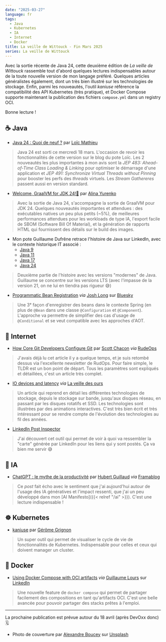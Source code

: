 ```yaml
---
date: "2025-03-27"
language: fr
tags:
  - Java
  - Kubernetes
  - IA
  - Internet
  - Docker
title: La veille de Wittouck - Fin Mars 2025
series: La veille de Wittouck
---
```


Avec la sortie récente de Java 24, cette deuxième édition de _La veille de Wittouck_ rassemble tout d'abord quelques lectures indispensables autour de la toute nouvelle version de mon langage préféré.
Quelques articles généralistes également, dont un très bien illustré sur les technologies de stockage. Enfin, parmi les nouveautés, l'outil _kaniuse_ référence la compatibilité des API Kubernetes (très pratique), et Docker Compose supporte maintenant la publication des fichiers `compose.yml` dans un registry OCI.

Bonne lecture !

## ☕ Java

* [Java 24 : Quoi de neuf ?](https://www.loicmathieu.fr/wordpress/informatique/java-24-quoi-de-neuf/?utm_source=pocket_saves) par [Loïc Mathieu](https://www.loicmathieu.fr)
> Java 24 est sorti ce mercredi 18 mars. L'occasion de revoir les fonctionnalités de cette version sur le blog du pote Loïc. Les 2 nouveautés les plus importantes à mon avis sont la _JEP 483: Ahead-of-Time Class Loading & Linking_ pour optimiser le démarrage d'une application et _JEP 491: Synchronize Virtual Threads without Pinning_ pour booster les perfs des _threads_ virtuels. Les _Stream Gathereres_ passent aussi en version standard.

* [Welcome, GraalVM for JDK 24!🚀](https://medium.com/graalvm/welcome-graalvm-for-jdk-24-7c829fe98ea1) par [Alina Yurenko](https://www.linkedin.com/in/alinayurenko/)
> Avec la sortie de Java 24, s'accompagne la sortie de GraalVM pour JDK 24. Quelques nouveautés importantes et attendues : des exécutables natives un peu plus petits (~5%), de meilleures performances attendues pour les workloads de type IA, l'export facile de SBOM (Software Bill Of Material), et la génération de rapports HTML qui fournissent des détails sur le build des images.

* Mon pote Guillaume Dufrêne retrace l'histoire de Java sur LinkedIn, avec le contexte historique IT associé :
  * [Java 9](https://www.linkedin.com/posts/guillaume-dufr%C3%AAne-90179410_springboot-kubernetes-alphago-activity-7305879062458126338-mTDe)
  * [Java 11](https://www.linkedin.com/posts/guillaume-dufr%C3%AAne-90179410_webmethods-springboot-honey-activity-7306241440496472064-lpP7)
  * [Java 17](https://www.linkedin.com/posts/guillaume-dufr%C3%AAne-90179410_springio-honey-java-activity-7307328618362294272-8rO9)
  * [Java 24](https://www.linkedin.com/posts/guillaume-dufr%C3%AAne-90179410_springboot-opentelemetry-javaone-activity-7307690998195802112-dnwB)

> Deuxième partie de l'histoire avec les versions "modernes" de Java. Guillaume se concentre sur les versions LTS (avec l'impasse de la version 21, on ne lui en tiendra pas rigueur 😅)

* [Programmatic Bean Registration](https://docs.spring.io/spring-framework/reference/7.0-SNAPSHOT/core/beans/java/programmatic-bean-registration.html?utm_source=pocket_shared) _via_ [Josh Long](https://bsky.app/profile/starbuxman.joshlong.com) sur [Bluesky](https://bsky.app/profile/starbuxman.joshlong.com/post/3ljrthfuch22r)

> Une 3ᵉ façon d'enregistrer des beans dans le contexte Spring (en plus de `@Bean` dans une classe `@Configuration` et `@Component`). L'approche va permettre de simplifier des cas d'usage de `@Conditional` et se veut compatible avec les approches d'AOT.

## 🛜 Internet

* [How Core Git Developers Configure Git](https://blog.gitbutler.com/how-git-core-devs-configure-git/) par [Scott Chacon](https://bsky.app/profile/scottchacon.com) _via_ [RudeOps](https://www.rudeops.com/)

> J'avais déjà lu cet article il y a quelque temps, et je suis retombé dessus via l'excellente newsletter de RudOps. Pour faire simple, le TLDR est un bon point de départ. Tous les paramètres sont expliqués et détaillées, c'est un article très complet. 

* [IO devices and latency](https://planetscale.com/blog/io-devices-and-latency?utm_source=pocket_shared) _via_ [La veille des ours](https://www.linkedin.com/newsletters/la-veille-des-ours-7100088441966575616/)

> Un article qui reprend en détail les différentes technologies de stockage, depuis le stockage sur bande, jusqu'aux disques réseau, en passant par les disques rotatifs et SSD. Les technologies sont illustrées par des animations interactives. C'est très bien écrit et très intéressant pour se rendre compte de l'évolution des technologies au fil des années.

* [LinkedIn Post Inspector](https://www.linkedin.com/post-inspector/)

> J'ai découvert cet outil qui permet de voir à quoi va ressembler la "carte" générée par LinkedIn pour les liens qui y sont postés. Ça va bien me servir 😅

## 🤖 IA

* [ChatGPT : le mythe de la productivité](https://framablog.org/2025/03/09/chatgpt-le-mythe-de-la-productivite/?utm_source=pocket_shared) par [Hubert Guillaud](https://hubertguillaud.wordpress.com/) _via_ [Framablog](https://framablog.org)

> Ce _post_ fait écho avec le sentiment que j'ai aujourd'hui autour de l'usage des IA génératives et l'impact ressenti, que j'ai un peu développé dans mon [AI Manifesto]({{< relref "/ai" >}}). C'est une lecture indispensable !

## ☸️ Kubernetes

* [kaniuse](https://kaniuse.gerome.dev/) par [Gérôme Grignon](https://www.linkedin.com/in/gerome-grignon/)

> Un super outil qui permet de visualiser le cycle de vie de fonctionnalités de Kubernetes. Indispensable pour celles et ceux qui doivent manager un cluster.

## 🐋 Docker

* [Using Docker Compose with OCI artifacts](https://docs.docker.com/compose/how-tos/oci-artifact/) _via_ [Guillaume Lours](https://www.linkedin.com/in/guillaumelours/) sur [LinkedIn](https://www.linkedin.com/posts/guillaumelours_docker-compose-activity-7306423870838747136-SvCl?utm_source=share&utm_medium=member_desktop&rcm=ACoAAAnJockBYMCZmKvFfK2Ytyqf-fRZDwyzaKc)

> Une nouvelle feature de `docker compose` qui permet de partager facilement des compositions en tant qu'artifacts OCI. C'est une belle avancée pour pouvoir partager des stacks prêtes à l'emploi.

---

La prochaine publication est prévue autour du 18 avril (après DevOxx donc) 🗓️

* Photo de couverture par [Alexandre Boucey](https://unsplash.com/@thisisareku?utm_content=creditCopyText&utm_medium=referral&utm_source=unsplash) sur [Unsplash](https://unsplash.com/photos/black-framed-eyeglasses-on-white-book-page-FuhXMEU8LNw?utm_content=creditCopyText&utm_medium=referral&utm_source=unsplash)
      